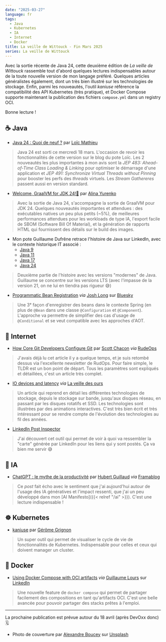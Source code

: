 ```yaml
---
date: "2025-03-27"
language: fr
tags:
  - Java
  - Kubernetes
  - IA
  - Internet
  - Docker
title: La veille de Wittouck - Fin Mars 2025
series: La veille de Wittouck
---
```


Avec la sortie récente de Java 24, cette deuxième édition de _La veille de Wittouck_ rassemble tout d'abord quelques lectures indispensables autour de la toute nouvelle version de mon langage préféré.
Quelques articles généralistes également, dont un très bien illustré sur les technologies de stockage. Enfin, parmi les nouveautés, l'outil _kaniuse_ référence la compatibilité des API Kubernetes (très pratique), et Docker Compose supporte maintenant la publication des fichiers `compose.yml` dans un registry OCI.

Bonne lecture !

## ☕ Java

* [Java 24 : Quoi de neuf ?](https://www.loicmathieu.fr/wordpress/informatique/java-24-quoi-de-neuf/?utm_source=pocket_saves) par [Loïc Mathieu](https://www.loicmathieu.fr)
> Java 24 est sorti ce mercredi 18 mars. L'occasion de revoir les fonctionnalités de cette version sur le blog du pote Loïc. Les 2 nouveautés les plus importantes à mon avis sont la _JEP 483: Ahead-of-Time Class Loading & Linking_ pour optimiser le démarrage d'une application et _JEP 491: Synchronize Virtual Threads without Pinning_ pour booster les perfs des _threads_ virtuels. Les _Stream Gathereres_ passent aussi en version standard.

* [Welcome, GraalVM for JDK 24!🚀](https://medium.com/graalvm/welcome-graalvm-for-jdk-24-7c829fe98ea1) par [Alina Yurenko](https://www.linkedin.com/in/alinayurenko/)
> Avec la sortie de Java 24, s'accompagne la sortie de GraalVM pour JDK 24. Quelques nouveautés importantes et attendues : des exécutables natives un peu plus petits (~5%), de meilleures performances attendues pour les workloads de type IA, l'export facile de SBOM (Software Bill Of Material), et la génération de rapports HTML qui fournissent des détails sur le build des images.

* Mon pote Guillaume Dufrêne retrace l'histoire de Java sur LinkedIn, avec le contexte historique IT associé :
  * [Java 9](https://www.linkedin.com/posts/guillaume-dufr%C3%AAne-90179410_springboot-kubernetes-alphago-activity-7305879062458126338-mTDe)
  * [Java 11](https://www.linkedin.com/posts/guillaume-dufr%C3%AAne-90179410_webmethods-springboot-honey-activity-7306241440496472064-lpP7)
  * [Java 17](https://www.linkedin.com/posts/guillaume-dufr%C3%AAne-90179410_springio-honey-java-activity-7307328618362294272-8rO9)
  * [Java 24](https://www.linkedin.com/posts/guillaume-dufr%C3%AAne-90179410_springboot-opentelemetry-javaone-activity-7307690998195802112-dnwB)

> Deuxième partie de l'histoire avec les versions "modernes" de Java. Guillaume se concentre sur les versions LTS (avec l'impasse de la version 21, on ne lui en tiendra pas rigueur 😅)

* [Programmatic Bean Registration](https://docs.spring.io/spring-framework/reference/7.0-SNAPSHOT/core/beans/java/programmatic-bean-registration.html?utm_source=pocket_shared) _via_ [Josh Long](https://bsky.app/profile/starbuxman.joshlong.com) sur [Bluesky](https://bsky.app/profile/starbuxman.joshlong.com/post/3ljrthfuch22r)

> Une 3ᵉ façon d'enregistrer des beans dans le contexte Spring (en plus de `@Bean` dans une classe `@Configuration` et `@Component`). L'approche va permettre de simplifier des cas d'usage de `@Conditional` et se veut compatible avec les approches d'AOT.

## 🛜 Internet

* [How Core Git Developers Configure Git](https://blog.gitbutler.com/how-git-core-devs-configure-git/) par [Scott Chacon](https://bsky.app/profile/scottchacon.com) _via_ [RudeOps](https://www.rudeops.com/)

> J'avais déjà lu cet article il y a quelque temps, et je suis retombé dessus via l'excellente newsletter de RudOps. Pour faire simple, le TLDR est un bon point de départ. Tous les paramètres sont expliqués et détaillées, c'est un article très complet. 

* [IO devices and latency](https://planetscale.com/blog/io-devices-and-latency?utm_source=pocket_shared) _via_ [La veille des ours](https://www.linkedin.com/newsletters/la-veille-des-ours-7100088441966575616/)

> Un article qui reprend en détail les différentes technologies de stockage, depuis le stockage sur bande, jusqu'aux disques réseau, en passant par les disques rotatifs et SSD. Les technologies sont illustrées par des animations interactives. C'est très bien écrit et très intéressant pour se rendre compte de l'évolution des technologies au fil des années.

* [LinkedIn Post Inspector](https://www.linkedin.com/post-inspector/)

> J'ai découvert cet outil qui permet de voir à quoi va ressembler la "carte" générée par LinkedIn pour les liens qui y sont postés. Ça va bien me servir 😅

## 🤖 IA

* [ChatGPT : le mythe de la productivité](https://framablog.org/2025/03/09/chatgpt-le-mythe-de-la-productivite/?utm_source=pocket_shared) par [Hubert Guillaud](https://hubertguillaud.wordpress.com/) _via_ [Framablog](https://framablog.org)

> Ce _post_ fait écho avec le sentiment que j'ai aujourd'hui autour de l'usage des IA génératives et l'impact ressenti, que j'ai un peu développé dans mon [AI Manifesto]({{< relref "/ai" >}}). C'est une lecture indispensable !

## ☸️ Kubernetes

* [kaniuse](https://kaniuse.gerome.dev/) par [Gérôme Grignon](https://www.linkedin.com/in/gerome-grignon/)

> Un super outil qui permet de visualiser le cycle de vie de fonctionnalités de Kubernetes. Indispensable pour celles et ceux qui doivent manager un cluster.

## 🐋 Docker

* [Using Docker Compose with OCI artifacts](https://docs.docker.com/compose/how-tos/oci-artifact/) _via_ [Guillaume Lours](https://www.linkedin.com/in/guillaumelours/) sur [LinkedIn](https://www.linkedin.com/posts/guillaumelours_docker-compose-activity-7306423870838747136-SvCl?utm_source=share&utm_medium=member_desktop&rcm=ACoAAAnJockBYMCZmKvFfK2Ytyqf-fRZDwyzaKc)

> Une nouvelle feature de `docker compose` qui permet de partager facilement des compositions en tant qu'artifacts OCI. C'est une belle avancée pour pouvoir partager des stacks prêtes à l'emploi.

---

La prochaine publication est prévue autour du 18 avril (après DevOxx donc) 🗓️

* Photo de couverture par [Alexandre Boucey](https://unsplash.com/@thisisareku?utm_content=creditCopyText&utm_medium=referral&utm_source=unsplash) sur [Unsplash](https://unsplash.com/photos/black-framed-eyeglasses-on-white-book-page-FuhXMEU8LNw?utm_content=creditCopyText&utm_medium=referral&utm_source=unsplash)
      